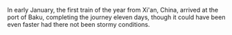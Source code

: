 
In early January, the first train of the year from Xi'an, China, arrived at the port of Baku, completing the journey eleven days, though it could have been even faster had there not been stormy conditions.